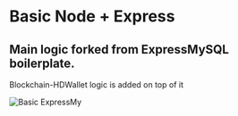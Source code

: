 # Basic Node + Express 
## Main logic forked from ExpressMySQL boilerplate.
Blockchain-HDWallet logic is added on top of it

![Basic ExpressMy](https://user-images.githubusercontent.com/10539949/153817032-210bf079-4e7d-48d8-b590-75498088376f.gif)
